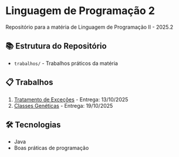 # Linguagem de Programação 2

Repositório para a matéria de Linguagem de Programação II - 2025.2

## 📚 Estrutura do Repositório

- `trabalhos/` - Trabalhos práticos da matéria

## 📋 Trabalhos

1. [Tratamento de Exceções](./trabalhos/tratamento-excecoes/) - Entrega: 13/10/2025
2. [Classes Genéticas](./trabalhos/classes-genericas/) - Entrega: 19/10/2025

## 🛠 Tecnologias
- Java
- Boas práticas de programação
